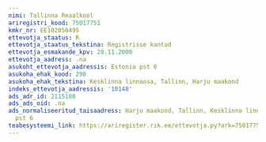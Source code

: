 ```yaml
---
nimi: Tallinna Reaalkool
ariregistri_kood: 75017751
kmkr_nr: EE102050495
ettevotja_staatus: R
ettevotja_staatus_tekstina: Registrisse kantud
ettevotja_esmakande_kpv: 28.11.2000
ettevotja_aadress: .na
asukoht_ettevotja_aadressis: Estonia pst 6
asukoha_ehak_kood: 298
asukoha_ehak_tekstina: Kesklinna linnaosa, Tallinn, Harju maakond
indeks_ettevotja_aadressis: '10148'
ads_adr_id: 2115186
ads_ads_oid: .na
ads_normaliseeritud_taisaadress: Harju maakond, Tallinn, Kesklinna linnaosa, Estonia
  pst 6
teabesysteemi_link: https://ariregister.rik.ee/ettevotja.py?ark=75017751&ref=rekvisiidid
---
```

